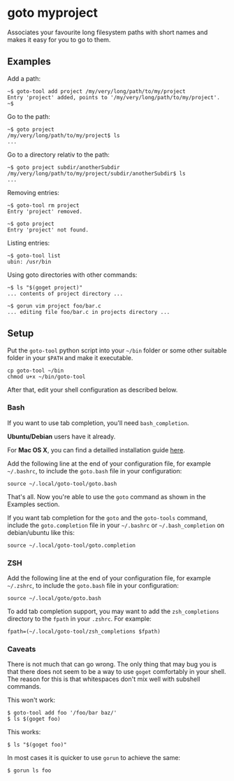 # goto myproject

Associates your favourite long filesystem paths with short names
and makes it easy for you to go to them.

## Examples

Add a path:

	~$ goto-tool add project /my/very/long/path/to/my/project
	Entry 'project' added, points to '/my/very/long/path/to/my/project'.
	~$

Go to the path:

	~$ goto project
	/my/very/long/path/to/my/project$ ls
	...

Go to a directory relativ to the path:

	~$ goto project subdir/anotherSubdir
	/my/very/long/path/to/my/project/subdir/anotherSubdir$ ls
	...

Removing entries:

	~$ goto-tool rm project
	Entry 'project' removed.

	~$ goto project
	Entry 'project' not found.

Listing entries:

	~$ goto-tool list
	ubin: /usr/bin

Using goto directories with other commands:

	~$ ls "$(goget project)"
	... contents of project directory ...

	~$ gorun vim project foo/bar.c
	... editing file foo/bar.c in projects directory ...


## Setup

Put the `goto-tool` python script into your `~/bin` folder or some
other suitable folder in your `$PATH` and make it executable.

	cp goto-tool ~/bin
	chmod u+x ~/bin/goto-tool

After that, edit your shell configuration as described below.

### Bash

If you want to use tab completion, you'll need `bash_completion`.

**Ubuntu/Debian** users have it already.

For **Mac OS X**, you can find a detailled installation guide
[here](http://superuser.com/a/288491).

Add the following line at the end of your configuration file,
for example `~/.bashrc`, to include the `goto.bash` file in your configuration:

	source ~/.local/goto-tool/goto.bash

That's all. Now you're able to use the `goto` command as shown in the
Examples section.

If you want tab completion for the `goto` and the `goto-tools` command,
include the `goto.completion` file in your `~/.bashrc` or `~/.bash_completion`
on debian/ubuntu like this:

	source ~/.local/goto-tool/goto.completion

### ZSH

Add the following line at the end of your configuration file,
for example `~/.zshrc`, to include the `goto.bash` file in your configuration:

	source ~/.local/goto/goto.bash

To add tab completion support, you may want to add the `zsh_completions`
directory to the `fpath` in your `.zshrc`. For example:

	fpath=(~/.local/goto-tool/zsh_completions $fpath)


### Caveats

There is not much that can go wrong. The only thing that
may bug you is that there does not seem to be a way to use
`goget` comfortably in your shell. The reason for this is
that whitespaces don't mix well with subshell commands.

This won't work:

	$ goto-tool add foo '/foo/bar baz/'
    $ ls $(goget foo)

This works:

	$ ls "$(goget foo)"

In most cases it is quicker to use `gorun` to achieve the same:

    $ gorun ls foo
